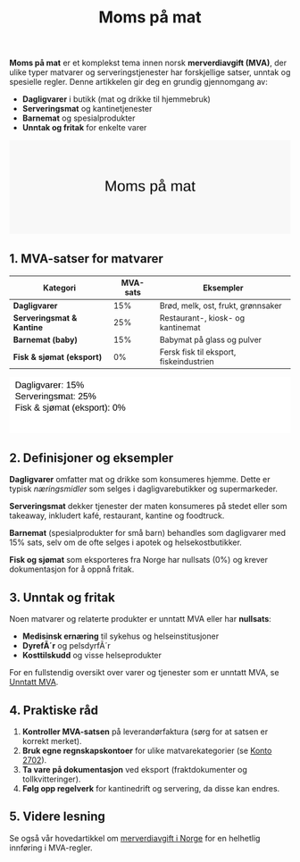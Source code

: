 ﻿---
title: "Moms på mat"
seoTitle: "Moms på mat"
description: '**Moms på mat** er et komplekst tema innen norsk **merverdiavgift (MVA)**, der ulike typer matvarer og serveringstjenester har forskjellige satser, unntak og s...'
summary: "Moms på mat: oversikt over MVA‑satser for dagligvarer, serveringsmat og spesialprodukter, med unntak, fritak og praktiske råd for korrekt bokføring og dokumentasjon."
---

**Moms på mat** er et komplekst tema innen norsk **merverdiavgift (MVA)**, der ulike typer matvarer og serveringstjenester har forskjellige satser, unntak og spesielle regler. Denne artikkelen gir deg en grundig gjennomgang av:

* **Dagligvarer** i butikk (mat og drikke til hjemmebruk)
* **Serveringsmat** og kantinetjenester
* **Barnemat** og spesialprodukter
* **Unntak og fritak** for enkelte varer

![Oversikt over MVA på mat og drikke](moms-paa-mat-image.svg)

## 1. MVA-satser for matvarer

| **Kategori**                 | **MVA-sats** | **Eksempler**                             |
|------------------------------|--------------|-------------------------------------------|
| **Dagligvarer**              | 15%          | Brød, melk, ost, frukt, grønnsaker        |
| **Serveringsmat & Kantine** | 25%          | Restaurant-, kiosk- og kantinemat         |
| **Barnemat (baby)**          | 15%          | Babymat på glass og pulver                |
| **Fisk & sjømat (eksport)**   | 0%           | Fersk fisk til eksport, fiskeindustrien   |

![Kategorier av matvarer og MVA-satser](moms-paa-mat-categories.svg)

## 2. Definisjoner og eksempler

**Dagligvarer** omfatter mat og drikke som konsumeres hjemme. Dette er typisk *næringsmidler* som selges i dagligvarebutikker og supermarkeder.

**Serveringsmat** dekker tjenester der maten konsumeres på stedet eller som takeaway, inkludert kafé, restaurant, kantine og foodtruck.

**Barnemat** (spesialprodukter for små barn) behandles som dagligvarer med 15% sats, selv om de ofte selges i apotek og helsekostbutikker.

**Fisk og sjømat** som eksporteres fra Norge har nullsats (0%) og krever dokumentasjon for å oppnå fritak.

## 3. Unntak og fritak

Noen matvarer og relaterte produkter er unntatt MVA eller har **nullsats**:

* **Medisinsk ernæring** til sykehus og helseinstitusjoner
* **DyrefÃ´r** og pelsdyrfÃ´r
* **Kosttilskudd** og visse helseprodukter

For en fullstendig oversikt over varer og tjenester som er unntatt MVA, se [Unntatt MVA](/blogs/regnskap/unntatt-mva "Unntatt MVA").

## 4. Praktiske råd

1. **Kontroller MVA-satsen** på leverandørfaktura (sørg for at satsen er korrekt merket).
2. **Bruk egne regnskapskontoer** for ulike matvarekategorier (se [Konto 2702](/blogs/kontoplan/2702-utgaende-merverdiavgift-middels-sats "Konto 2702 - Utgående merverdiavgift middels sats")).
3. **Ta vare på dokumentasjon** ved eksport (fraktdokumenter og tollkvitteringer).
4. **Følg opp regelverk** for kantinedrift og servering, da disse kan endres.

## 5. Videre lesning

Se også vår hovedartikkel om [merverdiavgift i Norge](/blogs/regnskap/hva-er-moms-mva "Hva er Moms (MVA)? Komplett Guide til Merverdiavgift i Norge") for en helhetlig innføring i MVA-regler.










